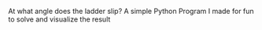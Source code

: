 At what angle does the ladder slip?
A simple Python Program I made for fun to solve and visualize the result
